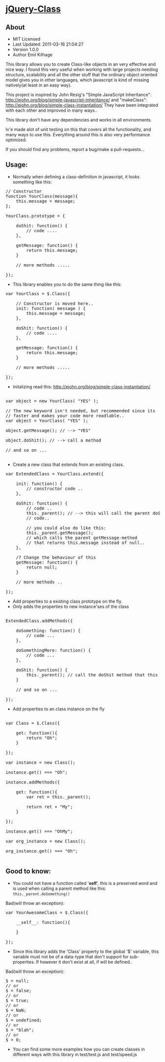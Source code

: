 [jQuery-Class](https://github.com/kilhage/jquery-class)
================================

About
----------------------------
* MIT Licensed
* Last Updated: 2011-03-16 21:04:27
* Version 1.0.0
* Author Emil Kilhage

This library allows you to create Class-like objects in an very effective and nice way.
I found this very useful when working with large projects needing structure, scalability 
and all the other stuff that the ordinary object oriented model gives you in other languages, 
which javascript is kind of missing natively(at least in an easy way).

This project is inspired by John Resig's 
"Simple JavaScript Inheritance": http://ejohn.org/blog/simple-javascript-inheritance/
and "makeClass": http://ejohn.org/blog/simple-class-instantiation/
They have been integrated with each other and improved in many ways..

This library don't have any dependencies and works in all environments.

Iv'e made alot of unit testing on this that covers all the functionality, and many ways to use this.
Everything around this is also very performance optimized.

If you should find any problems, report a bug/make a pull-requests...

Usage:
----------------------------

* Normally when defining a class-definition in javascript, it looks something like this:
<pre>
// Constructor
function YourClass(message){
    this.message = message;
};

YourClass.prototype = {

    doShit: function() {
        // code ....
    },

    getMessage: function() {
        return this.message;
    }

    // more methods .....

});
</pre>

* This library enables you to do the same thing like this:
<pre>
var YourClass = $.Class({
    
    // Constructor is moved here..
    init: function( message ) {
        this.message = message;
    },

    doShit: function() {
        // code ....
    },

    getMessage: function() {
        return this.message;
    }

    // more methods .....

});
</pre>

* Initalizing
read this: http://ejohn.org/blog/simple-class-instantiation/
<pre>

var object = new YourClass( "YES" );

// The new keyword isn't needed, but recommended since its 
// faster and makes your code more readlable..
var object = YourClass( "YES" );

object.getMessage(); // --> "YES"

object.doShit(); // --> call a method

// and so on ...

</pre>

* Create a new class that extends from an existing class.
<pre>
var ExtendedClass = YourClass.extend({

    init: function() {
        // constructor code ..
    },

    doShit: function() {
        // code ..
        this._parent(); // --> this will call the parent doShit method in the "YourClass" class
        // code..
        
        // you could also do like this:
        this._parent.getMessage(); 
        // which calls the parent getMessage-method 
        // that returns this.message instead of null..
    },

    /7 Change the behaviour of this
    getMessage: function() {
        return null;
    }

    // more methods ..

});
</pre>

* Add properties to a existing class prototype on the fly.
* Only adds the properties to new instance'ses of the class
<pre>

ExtendedClass.addMethods({

    doSomething: function() {
        // code ...
    },

    doSomethingMore: function() {
        // code ...
    },

    doShit: function() {
        this._parent(); // call the doShit method that this method overwrites
    }

    // and so on ...

});
</pre>

* Add properties to an class instance on the fly
<pre>

var Class = $.Class({

    get: function(){
        return "Oh";
    }

});

var instance = new Class();

instance.get() === "Oh";

instance.addMethods({

    get: function(){
        var ret = this._parent();

        return ret + "My";
    }

});

instance.get() === "OhMy";

var org_instance = new Class();

org_instance.get() === "Oh";

</pre>


Good to know:
----------------------------

* You could not have a function called '__self__', this is a preserved word 
  and is used when calling a parent method like this: `this._parent.doSomething()`

Bad(will throw an exception):
<pre>
var YourAwesomeClass = $.Class({

    __self__: function(){

    }

});
</pre>

* Since this library adds the 'Class' property to the global '$' variable, this 
  variable must not be of a data-type that don't support for sub-properties.
  If however it don't exist at all, if will be defined..

Bad(will throw an exception):
<pre>
$ = null;
// or
$ = false;
// or
$ = true;
// or
$ = NaN;
// or
$ = undefined;
// or
$ = "blah";
// or
$ = 0;
</pre>

* You can find some more examples how you can create 
  classes in different ways with this library 
  in test/test.js and test/speed.js 
